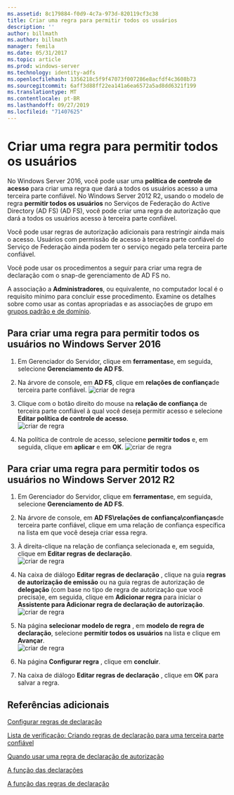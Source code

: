 ```yaml
---
ms.assetid: 8c179884-f0d9-4c7a-973d-820119cf3c38
title: Criar uma regra para permitir todos os usuários
description: ''
author: billmath
ms.author: billmath
manager: femila
ms.date: 05/31/2017
ms.topic: article
ms.prod: windows-server
ms.technology: identity-adfs
ms.openlocfilehash: 1356218c5f9f47073f007286e8acfdf4c3608b73
ms.sourcegitcommit: 6aff3d88ff22ea141a6ea6572a5ad8dd6321f199
ms.translationtype: MT
ms.contentlocale: pt-BR
ms.lasthandoff: 09/27/2019
ms.locfileid: "71407625"
---
```

# <a name="create-a-rule-to-permit-all-users"></a>Criar uma regra para permitir todos os usuários

No Windows Server 2016, você pode usar uma **política de controle de acesso** para criar uma regra que dará a todos os usuários acesso a uma terceira parte confiável.  No Windows Server 2012 R2, usando o modelo de regra **permitir todos os usuários** no Serviços de Federação do Active Directory (AD FS) \(AD FS\), você pode criar uma regra de autorização que dará a todos os usuários acesso à terceira parte confiável. 

Você pode usar regras de autorização adicionais para restringir ainda mais o acesso. Usuários com permissão de acesso à terceira parte confiável do Serviço de Federação ainda podem ter o serviço negado pela terceira parte confiável.  
  
Você pode usar os procedimentos a seguir para criar uma regra de declaração com o snap\-de gerenciamento de AD FS no.  
  
A associação a **Administradores**, ou equivalente, no computador local é o requisito mínimo para concluir esse procedimento.  Examine os detalhes sobre como usar as contas apropriadas e as associações de grupo em [grupos padrão e de domínio](https://go.microsoft.com/fwlink/?LinkId=83477). 

## <a name="to-create-a-rule-to-permit-all-users-in-windows-server-2016"></a>Para criar uma regra para permitir todos os usuários no Windows Server 2016

1.  Em Gerenciador do Servidor, clique em **ferramentas**e, em seguida, selecione **Gerenciamento de AD FS**.  
  
2.  Na árvore de console, em **AD FS**, clique em **relações de confiança**de terceira parte confiável. 
![criar](media/Create-a-Rule-to-Permit-All-Users/permitall1.PNG) de regra

3.  Clique com o botão direito do mouse na **relação de confiança** de terceira parte confiável à qual você deseja permitir acesso e selecione **Editar política de controle de acesso**.  
![criar](media/Create-a-Rule-to-Permit-All-Users/permitall2.PNG) de regra

4. Na política de controle de acesso, selecione **permitir todos** e, em seguida, clique em **aplicar** e em **OK**.
![criar](media/Create-a-Rule-to-Permit-All-Users/permitall3.PNG) de regra
  
## <a name="to-create-a-rule-to-permit-all-users-in-windows-server-2012-r2"></a>Para criar uma regra para permitir todos os usuários no Windows Server 2012 R2 
  
1.  Em Gerenciador do Servidor, clique em **ferramentas**e, em seguida, selecione **Gerenciamento de AD FS**.  
  
2.  Na árvore de console, em **AD FS\\relações de confiança\\confianças**de terceira parte confiável, clique em uma relação de confiança específica na lista em que você deseja criar essa regra.  

3.  À direita\-clique na relação de confiança selecionada e, em seguida, clique em **Editar regras de declaração**.  
![criar](media/Create-a-Rule-to-Permit-All-Users/permitall4.PNG) de regra  

4.  Na caixa de diálogo **Editar regras de declaração** , clique na guia **regras de autorização de emissão** ou na guia regras de autorização de **delegação** \(com base no tipo de regra de autorização que você precisa\)e, em seguida, clique em **Adicionar regra** para iniciar o **Assistente para Adicionar regra de declaração de autorização**.  
![criar](media/Create-a-Rule-to-Permit-All-Users/permitall5.PNG) de regra  
5.  Na página **selecionar modelo de regra** , em **modelo de regra de declaração**, selecione **permitir todos os usuários** na lista e clique em **Avançar**.  
![criar](media/Create-a-Rule-to-Permit-All-Users/permitall6.PNG) de regra    
6.  Na página **Configurar regra** , clique em **concluir**.  
  
7.  Na caixa de diálogo **Editar regras de declaração** , clique em **OK** para salvar a regra.  

## <a name="additional-references"></a>Referências adicionais 
[Configurar regras de declaração](Configure-Claim-Rules.md)  
 
[Lista de verificação: Criando regras de declaração para uma terceira parte confiável](https://technet.microsoft.com/library/ee913578.aspx)  
  
[Quando usar uma regra de declaração de autorização](../../ad-fs/technical-reference/When-to-Use-an-Authorization-Claim-Rule.md)  

[A função das declarações](../../ad-fs/technical-reference/The-Role-of-Claims.md)  
  
[A função das regras de declaração](../../ad-fs/technical-reference/The-Role-of-Claim-Rules.md)  
